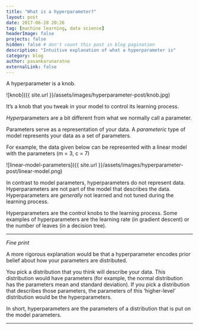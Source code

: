 ```yaml
---
title: "What is a hyperparameter?"
layout: post
date: 2017-06-28 20:26
tag: [machine learning, data science]
headerImage: false
projects: false
hidden: false # don't count this post in blog pagination
description: "Intuitive explanation of what a hyperparameter is"
category: blog
author: pasankarunaratne
externalLink: false
---
```


A hyperparameter is a knob.

![knob]({{ site.url }}/assets/images/hyperparameter-post/knob.jpg)

It’s a knob that you tweak in your model to control its learning process.

*Hyper*parameters are a bit different from what we normally call a parameter. 

Parameters serve as a representation of your data. A *parameteric* type of model represents your data as a set of parameters.

For example, the data given below can be represented with a linear model with the parameters (m = 3, c = 7)

![linear-model-parameters]({{ site.url }}/assets/images/hyperparameter-post/linear-model.png)

In contrast to model parameters, hyperparameters do not represent data. Hyperparameters are not part of the model that describes the data. Hyperparameters are *generally* not learned and not tuned during the learning process.

Hyperparameters are the control knobs to the learning process. Some examples of hyperparameters are the learning rate (in gradient descent) or the number of leaves (in a decision tree).

---

*Fine print*

A more rigorous explanation would be that a hyperparameter encodes prior belief about how your parameters are distributed.

You pick a distribution that you think will describe your data. This distribution would have parameters (for example, the normal distribution has the parameters mean and standard deviation). If you pick a distribution that describes those parameters, the parameters of this ‘higher-level’ distribution would be the hyperparameters.

In short, hyperparameters are the parameters of a distribution that is put on the model parameters.

---
